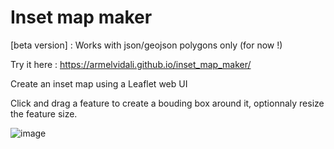 # Inset map maker

[beta version] : Works with json/geojson polygons only (for now !)

Try it here : https://armelvidali.github.io/inset_map_maker/

Create an inset map using a Leaflet web UI

Click and drag a feature to create a bouding box around it, optionnaly resize the feature size.

![image](https://github.com/ArmelVidali/inset_map_maker/assets/84096571/9e4342c5-6b2c-41a5-8f5c-9291bc54425f)

